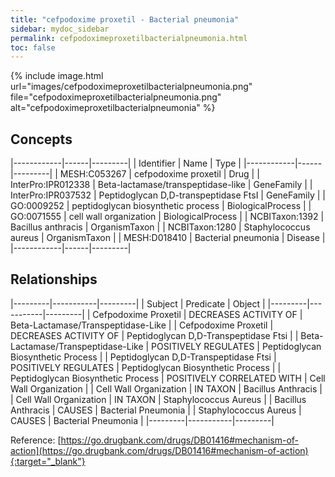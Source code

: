 ```yaml
---
title: "cefpodoxime proxetil - Bacterial pneumonia"
sidebar: mydoc_sidebar
permalink: cefpodoximeproxetilbacterialpneumonia.html
toc: false 
---
```


{% include image.html url="images/cefpodoximeproxetilbacterialpneumonia.png" file="cefpodoximeproxetilbacterialpneumonia.png" alt="cefpodoximeproxetilbacterialpneumonia" %}

## Concepts

|------------|------|---------|
| Identifier | Name | Type    |
|------------|------|---------|
| MESH:C053267 | cefpodoxime proxetil | Drug |
| InterPro:IPR012338 | Beta-lactamase/transpeptidase-like | GeneFamily |
| InterPro:IPR037532 | Peptidoglycan D,D-transpeptidase FtsI | GeneFamily |
| GO:0009252 | peptidoglycan biosynthetic process | BiologicalProcess |
| GO:0071555 | cell wall organization | BiologicalProcess |
| NCBITaxon:1392 | Bacillus anthracis | OrganismTaxon |
| NCBITaxon:1280 | Staphylococcus aureus | OrganismTaxon |
| MESH:D018410 | Bacterial pneumonia | Disease |
|------------|------|---------|

## Relationships

|---------|-----------|---------|
| Subject | Predicate | Object  |
|---------|-----------|---------|
| Cefpodoxime Proxetil | DECREASES ACTIVITY OF | Beta-Lactamase/Transpeptidase-Like |
| Cefpodoxime Proxetil | DECREASES ACTIVITY OF | Peptidoglycan D,D-Transpeptidase Ftsi |
| Beta-Lactamase/Transpeptidase-Like | POSITIVELY REGULATES | Peptidoglycan Biosynthetic Process |
| Peptidoglycan D,D-Transpeptidase Ftsi | POSITIVELY REGULATES | Peptidoglycan Biosynthetic Process |
| Peptidoglycan Biosynthetic Process | POSITIVELY CORRELATED WITH | Cell Wall Organization |
| Cell Wall Organization | IN TAXON | Bacillus Anthracis |
| Cell Wall Organization | IN TAXON | Staphylococcus Aureus |
| Bacillus Anthracis | CAUSES | Bacterial Pneumonia |
| Staphylococcus Aureus | CAUSES | Bacterial Pneumonia |
|---------|-----------|---------|

Reference: [https://go.drugbank.com/drugs/DB01416#mechanism-of-action](https://go.drugbank.com/drugs/DB01416#mechanism-of-action){:target="_blank"}